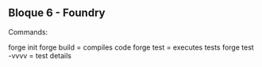 ## Bloque 6 - Foundry

Commands:

forge init 
forge build = compiles code
forge test = executes tests
forge test -vvvv = test details

